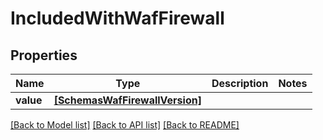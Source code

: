 # IncludedWithWafFirewall


## Properties
Name | Type | Description | Notes
------------ | ------------- | ------------- | -------------
**value** | [**[SchemasWafFirewallVersion]**](SchemasWafFirewallVersion.md) |  | 

[[Back to Model list]](../README.md#documentation-for-models) [[Back to API list]](../README.md#documentation-for-api-endpoints) [[Back to README]](../README.md)


